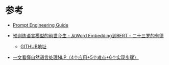 # 参考

-  [Prompt Engineering Guide](https://www.promptingguide.ai/)

-  [预训练语言模型的前世今生 - 从Word Embedding到BERT - 二十三岁的有德](https://www.cnblogs.com/nickchen121/p/15105048.html)
    -  [GITHUB地址](https://github.com/nickchen121/Pre-training-language-model)  

-  [一文看懂自然语言处理NLP（4个应用+5个难点+6个实现步骤）](https://easyai.tech/ai-definition/nlp/)
